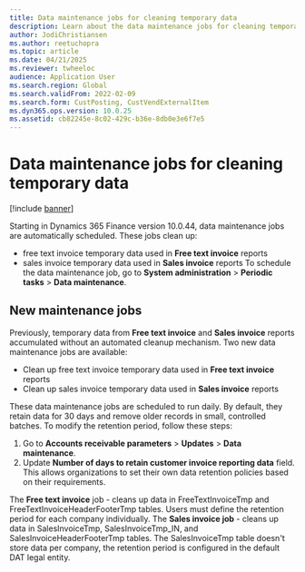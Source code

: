 ```yaml
---
title: Data maintenance jobs for cleaning temporary data
description: Learn about the data maintenance jobs for cleaning temporary data.
author: JodiChristiansen
ms.author: reetuchopra
ms.topic: article
ms.date: 04/21/2025
ms.reviewer: twheeloc
audience: Application User
ms.search.region: Global
ms.search.validFrom: 2022-02-09
ms.search.form: CustPosting, CustVendExternalItem
ms.dyn365.ops.version: 10.0.25
ms.assetid: cb82245e-8c02-429c-b36e-8db0e3e6f7e5
---
```


# Data maintenance jobs for cleaning temporary data

[!include [banner](../includes/banner.md)]

Starting in Dynamics 365 Finance version 10.0.44, data maintenance jobs are automatically scheduled. These jobs clean up:
 - free text invoice temporary data used in **Free text invoice** reports
 - sales invoice temporary data used in **Sales invoice** reports
To schedule the data maintenance job, go to **System administration** > **Periodic tasks** > **Data maintenance**.

## New maintenance jobs
Previously, temporary data from **Free text invoice** and **Sales invoice** reports accumulated without an automated cleanup mechanism. 
Two new data maintenance jobs are available: 
 - Clean up free text invoice temporary data used in **Free text invoice** reports
 - Clean up sales invoice temporary data used in **Sales invoice** reports
  
These data maintenance jobs are scheduled to run daily. By default, they retain data for 30 days and remove older records in small, controlled batches. 
To modify the retention period, follow these steps:
1. Go to **Accounts receivable parameters** > **Updates** > **Data maintenance**.
2. Update **Number of days to retain customer invoice reporting data** field. This allows organizations to set their own data retention policies based on their requirements.

The **Free text invoice** job - cleans up data in FreeTextInvoiceTmp and FreeTextInvoiceHeaderFooterTmp tables. Users must define the retention period for each company individually.
The **Sales invoice job** - cleans up data in SalesInvoiceTmp, SalesInvoiceTmp_IN, and SalesInvoiceHeaderFooterTmp tables. The SalesInvoiceTmp table doesn't store data per company, the retention period is configured in the default DAT legal entity. 

